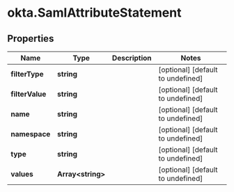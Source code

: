 # okta.SamlAttributeStatement

## Properties

Name | Type | Description | Notes
------------ | ------------- | ------------- | -------------
**filterType** | **string** |  | [optional] [default to undefined]
**filterValue** | **string** |  | [optional] [default to undefined]
**name** | **string** |  | [optional] [default to undefined]
**namespace** | **string** |  | [optional] [default to undefined]
**type** | **string** |  | [optional] [default to undefined]
**values** | **Array&lt;string&gt;** |  | [optional] [default to undefined]

